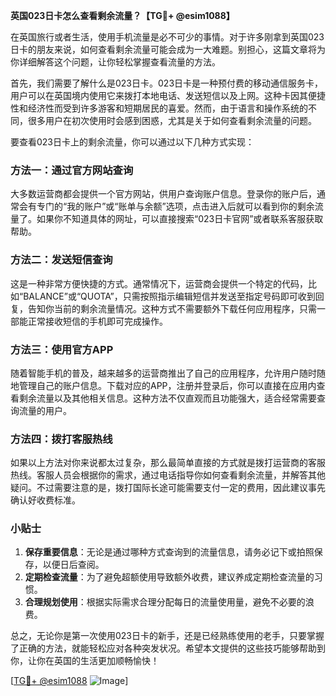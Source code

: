 **英国023日卡怎么查看剩余流量？【TG💪+ @esim1088】**

在英国旅行或者生活，使用手机流量是必不可少的事情。对于许多刚拿到英国023日卡的朋友来说，如何查看剩余流量可能会成为一大难题。别担心，这篇文章将为你详细解答这个问题，让你轻松掌握查看流量的方法。

首先，我们需要了解什么是023日卡。023日卡是一种预付费的移动通信服务卡，用户可以在英国境内使用它来拨打本地电话、发送短信以及上网。这种卡因其便捷性和经济性而受到许多游客和短期居民的喜爱。然而，由于语言和操作系统的不同，很多用户在初次使用时会感到困惑，尤其是关于如何查看剩余流量的问题。

要查看023日卡上的剩余流量，你可以通过以下几种方式实现：

### 方法一：通过官方网站查询

大多数运营商都会提供一个官方网站，供用户查询账户信息。登录你的账户后，通常会有专门的“我的账户”或“账单与余额”选项，点击进入后就可以看到你的剩余流量了。如果你不知道具体的网址，可以直接搜索“023日卡官网”或者联系客服获取帮助。

### 方法二：发送短信查询

这是一种非常方便快捷的方式。通常情况下，运营商会提供一个特定的代码，比如“BALANCE”或“QUOTA”，只需按照指示编辑短信并发送至指定号码即可收到回复，告知你当前的剩余流量情况。这种方式不需要额外下载任何应用程序，只需一部能正常接收短信的手机即可完成操作。

### 方法三：使用官方APP

随着智能手机的普及，越来越多的运营商推出了自己的应用程序，允许用户随时随地管理自己的账户信息。下载对应的APP，注册并登录后，你可以直接在应用内查看剩余流量以及其他相关信息。这种方法不仅直观而且功能强大，适合经常需要查询流量的用户。

### 方法四：拨打客服热线

如果以上方法对你来说都太过复杂，那么最简单直接的方式就是拨打运营商的客服热线。客服人员会根据你的需求，通过电话指导你如何查看剩余流量，并解答其他疑问。不过需要注意的是，拨打国际长途可能需要支付一定的费用，因此建议事先确认好收费标准。

### 小贴士

1. **保存重要信息**：无论是通过哪种方式查询到的流量信息，请务必记下或拍照保存，以便日后查阅。
2. **定期检查流量**：为了避免超额使用导致额外收费，建议养成定期检查流量的习惯。
3. **合理规划使用**：根据实际需求合理分配每日的流量使用量，避免不必要的浪费。

总之，无论你是第一次使用023日卡的新手，还是已经熟练使用的老手，只要掌握了正确的方法，就能轻松应对各种突发状况。希望本文提供的这些技巧能够帮助到你，让你在英国的生活更加顺畅愉快！

[[TG💪+ @esim1088](https://t.me/s/esim1088) ![Image](https://i.postimg.cc/4NQfJmqS/Snipaste-2025-05-13-00-14-12.png)]